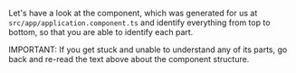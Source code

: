 Let's have a look at the component, which was generated for us at
`src/app/application.component.ts` and identify everything from top to bottom, so that you are able to identify each part.

IMPORTANT:
If you get stuck and unable to understand any of its parts, go back and re-read the text above about the component structure.